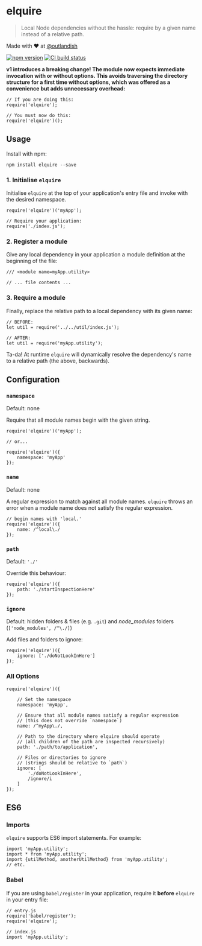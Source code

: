 # elquire

> Local Node dependencies without the hassle: require by a given name instead of a relative path.

Made with ❤ at [@outlandish](http://www.twitter.com/outlandish)

<a href="http://badge.fury.io/js/elquire"><img alt="npm version" src="https://badge.fury.io/js/elquire.svg"></a>
<a href="https://travis-ci.org/sdgluck/elquire"><img alt="CI build status" src="https://travis-ci.org/sdgluck/elquire.svg"></a>

__v1 introduces a breaking change! The module now expects immediate invocation with or without options. This avoids
traversing the directory structure for a first time without options, which was offered as a convenience but
adds unnecessary overhead:__

    // If you are doing this:
    require('elquire');

    // You must now do this:
    require('elquire')();

## Usage

Install with npm:

    npm install elquire --save

### 1. Initialise `elquire`

Initialise `elquire` at the top of your application's entry file and invoke with the desired namespace.

    require('elquire')('myApp');

    // Require your application:
    require('./index.js');

### 2. Register a module

Give any local dependency in your application a module definition at the beginning of the file:

    /// <module name=myApp.utility>

    // ... file contents ...

### 3. Require a module

Finally, replace the relative path to a local dependency with its given name:

    // BEFORE:
    let util = require('../../util/index.js');

    // AFTER:
    let util = require('myApp.utility');

Ta-da! At runtime `elquire` will dynamically resolve the dependency's name to a relative path (the above, backwards).

## Configuration

### `namespace`

Default: none

Require that all module names begin with the given string.

    require('elquire')('myApp');

    // or...

    require('elquire')({
        namespace: 'myApp'
    });

### `name`

Default: none

A regular expression to match against all module names.
`elquire` throws an error when a module name does not satisfy the regular expression.

    // begin names with 'local.'
    require('elquire')({
        name: /^local\./
    });

### `path`

Default: `'./'`

Override this behaviour:

    require('elquire')({
        path: './startInspectionHere'
    });

### `ignore`

Default: hidden folders & files (e.g. `.git`) and *node_modules* folders (`['node_modules', /^\./]`)

Add files and folders to ignore:

    require('elquire')({
        ignore: ['./doNotLookInHere']
    });

### All Options

    require('elquire')({

        // Set the namespace
        namespace: 'myApp',

        // Ensure that all module names satisfy a regular expression
        // (this does not override `namespace`)
        name: /^myApp\./,

        // Path to the directory where elquire should operate
        // (all children of the path are inspected recursively)
        path: './path/to/application',

        // Files or directories to ignore
        // (strings should be relative to `path`)
        ignore: [
            './doNotLookInHere',
            /ignore/i
        ]
    });

## ES6

### Imports

`elquire` supports ES6 import statements. For example:

    import 'myApp.utility';
    import * from 'myApp.utility';
    import {utilMethod, anotherUtilMethod} from 'myApp.utility';
    // etc.

### Babel

If you are using `babel/register` in your application, require it __before__ `elquire` in your entry file:

    // entry.js
    require('babel/register');
    require('elquire');

    // index.js
    import 'myApp.utility';
